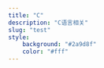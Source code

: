 ```yaml
---
title: "C"
description: "C语言相关"
slug: "test"
style:
    background: "#2a9d8f"
    color: "#fff"
---
```

